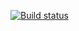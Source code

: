 [![Build status](https://ci.appveyor.com/api/projects/status/ylap0k7i3tm0gem7?svg=true)](https://ci.appveyor.com/project/Anna-grr/app-mbank)